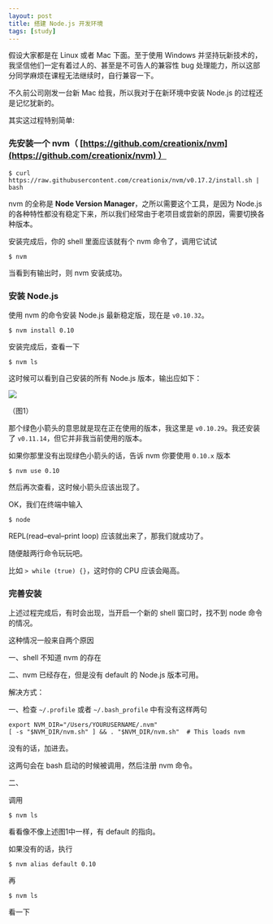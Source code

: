 ```yaml
---
layout: post
title: 搭建 Node.js 开发环境
tags: [study]
---
```


假设大家都是在 Linux 或者 Mac 下面。至于使用 Windows 并坚持玩新技术的，我坚信他们一定有着过人的、甚至是不可告人的兼容性 bug 处理能力，所以这部分同学麻烦在课程无法继续时，自行兼容一下。

不久前公司刚发一台新 Mac 给我，所以我对于在新环境中安装 Node.js 的过程还是记忆犹新的。

其实这过程特别简单:

### [](https://github.com/alsotang/node-lessons/tree/master/lesson0#%E5%85%88%E5%AE%89%E8%A3%85%E4%B8%80%E4%B8%AA-nvm-httpsgithubcomcreationixnvm-)先安装一个 nvm（ [https://github.com/creationix/nvm](https://github.com/creationix/nvm) ）
    
    $ curl https://raw.githubusercontent.com/creationix/nvm/v0.17.2/install.sh | bash
    

nvm 的全称是 **Node Version Manager**，之所以需要这个工具，是因为 Node.js 的各种特性都没有稳定下来，所以我们经常由于老项目或尝新的原因，需要切换各种版本。

安装完成后，你的 shell 里面应该就有个 nvm 命令了，调用它试试
    
    $ nvm
    

当看到有输出时，则 nvm 安装成功。

### [](https://github.com/alsotang/node-lessons/tree/master/lesson0#%E5%AE%89%E8%A3%85-nodejs)安装 Node.js

使用 nvm 的命令安装 Node.js 最新稳定版，现在是 `v0.10.32`。
    
    $ nvm install 0.10
    

安装完成后，查看一下
    
    $ nvm ls
    

这时候可以看到自己安装的所有 Node.js 版本，输出应如下：

[![](https://raw.githubusercontent.com/alsotang/node-lessons/master/lesson0/1.png)](https://raw.githubusercontent.com/alsotang/node-lessons/master/lesson0/1.png)

（图1）

那个绿色小箭头的意思就是现在正在使用的版本，我这里是 `v0.10.29`。我还安装了 `v0.11.14`，但它并非我当前使用的版本。

如果你那里没有出现绿色小箭头的话，告诉 nvm 你要使用 `0.10.x` 版本
    
    $ nvm use 0.10
    

然后再次查看，这时候小箭头应该出现了。

OK，我们在终端中输入
    
    $ node
    

REPL(read–eval–print loop) 应该就出来了，那我们就成功了。

随便敲两行命令玩玩吧。

比如 `> while (true) {}`，这时你的 CPU 应该会飚高。

### [](https://github.com/alsotang/node-lessons/tree/master/lesson0#%E5%AE%8C%E5%96%84%E5%AE%89%E8%A3%85)完善安装

上述过程完成后，有时会出现，当开启一个新的 shell 窗口时，找不到 node 命令的情况。

这种情况一般来自两个原因

一、shell 不知道 nvm 的存在

二、nvm 已经存在，但是没有 default 的 Node.js 版本可用。

解决方式：

一、检查 `~/.profile` 或者 `~/.bash_profile` 中有没有这样两句
    
    export NVM_DIR="/Users/YOURUSERNAME/.nvm"
    [ -s "$NVM_DIR/nvm.sh" ] && . "$NVM_DIR/nvm.sh"  # This loads nvm
    

没有的话，加进去。

这两句会在 bash 启动的时候被调用，然后注册 nvm 命令。

二、

调用

`$ nvm ls`

看看像不像上述图1中一样，有 default 的指向。

如果没有的话，执行

`$ nvm alias default 0.10`

再

`$ nvm ls`

看一下
